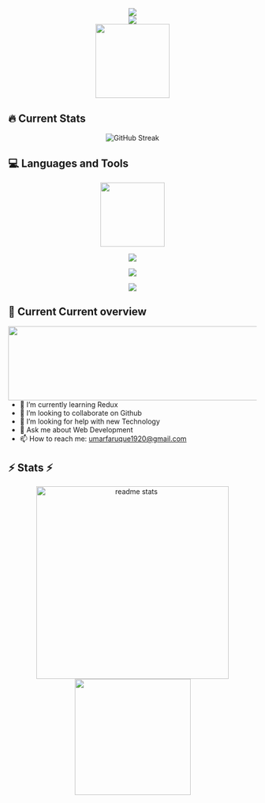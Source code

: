 
<div align="center">
     <img src="https://readme-typing-svg.herokuapp.com/?font=Righteous&size=35&center=true&vCenter=true&width=500&height=70&duration=5000&lines=Hi+There!+👋+I'm+OMAR+FARUK!;+I'm+a+MERN-stack+Developer" />
</div>

<div align="center">
     <img src="https://i.imgur.com/AUDG8ML.gif" style="border-radius: 10;">
</div>

<div align="center">
     <img height="150" src="https://i.imgur.com/xs9rNO0.gif"/>
</div>


## 🔥 Current Stats

<div align="center">
<img src="https://streak-stats.demolab.com?user=omarfarukee&theme=highcontrast&hide_border=true&card_width=800&background=45%2C00E9D7%2C7952EB78&stroke=39D4EB&ring=0AD6EB&border=EB5454&fire=08EBEA&currStreakNum=01FFD6&sideNums=000000&currStreakLabel=00FFC1&sideLabels=000000&dates=FFFFFF" alt="GitHub Streak" />
</div>


##  💻 Languages and Tools 
<div align="center">
<img height="130"  src="https://i.imgur.com/w2OfbBU.gif"/>
</div>

<p align="center">
  <a href="https://skillicons.dev">
    <img src="https://skillicons.dev/icons?i=html,css,tailwind,bootstrap,js,ts,firebase,react,nodejs" />
  </a>
</p>
<p align="center">
  <a href="https://skillicons.dev">
    <img src="https://skillicons.dev/icons?i=express,mongodb,nextjs,redux,scss,git,github,postman" />
  </a>
</p>
<p align="center">
  <a href="https://skillicons.dev">
    <img src="https://skillicons.dev/icons?i=vscode,vite,npm,yarn,vercel,netlify,figma" />
  </a>
</p>


## 👀 Current Current overview 
<img width="600" height="150" align="right" src="https://www.coheedandcambria.com/sites/g/files/g2000013396/files/2022-01/heartbeat_1_Regular.gif"/>

- 🌱 I’m currently learning Redux 
- 👯 I’m looking to collaborate on Github 
- 🤔 I’m looking for help with new Technology 
- 💬 Ask me about Web Development  
- 📫 How to reach me:  umarfaruque1920@gmail.com
  

</div>

<h2>⚡ Stats ⚡</h2> 

  <div align=center>
  <img width=390 src="https://github-readme-stats-salesp07.vercel.app/api?username=omarfarukee&count_private=true&show_icons=true&theme=react&rank_icon=github&border_radius=10" alt="readme stats" />
  <img width="235" src="https://assets-global.website-files.com/624c384f8381545e20dec7ac/631777f4355814432ef5cb02_Copy%20of%20_MAIN_anim_open_banking.gif"/>

  </div>
